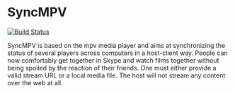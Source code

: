 # SyncMPV
[![Build Status](https://travis-ci.org/leviat/SyncMPV.svg?branch=master)](https://travis-ci.org/leviat/SyncMPV)

SyncMPV is based on the mpv media player and aims at synchronizing the status of several players across computers in a host-client way. People can now comfortably get together in Skype and watch films together without being spoiled by the reaction of their friends. One must either provide a valid stream URL or a local media file. The host will not stream any content over the web at all.
